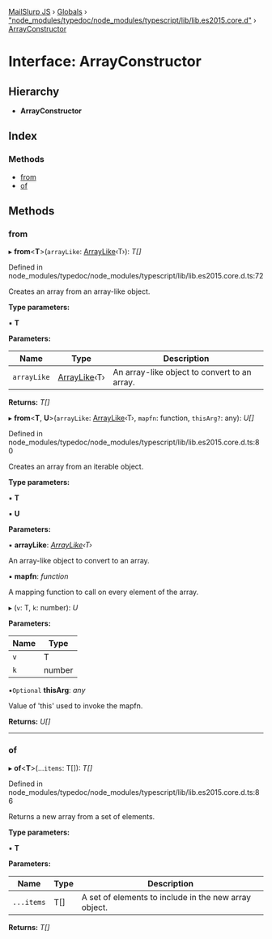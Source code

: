 [MailSlurp JS](../README.md) › [Globals](../globals.md) › ["node_modules/typedoc/node_modules/typescript/lib/lib.es2015.core.d"](../modules/_node_modules_typedoc_node_modules_typescript_lib_lib_es2015_core_d_.md) › [ArrayConstructor](_node_modules_typedoc_node_modules_typescript_lib_lib_es2015_core_d_.arrayconstructor.md)

# Interface: ArrayConstructor

## Hierarchy

* **ArrayConstructor**

## Index

### Methods

* [from](_node_modules_typedoc_node_modules_typescript_lib_lib_es2015_core_d_.arrayconstructor.md#from)
* [of](_node_modules_typedoc_node_modules_typescript_lib_lib_es2015_core_d_.arrayconstructor.md#of)

## Methods

###  from

▸ **from**<**T**>(`arrayLike`: [ArrayLike](_node_modules_typedoc_node_modules_typescript_lib_lib_es5_d_.arraylike.md)‹T›): *T[]*

Defined in node_modules/typedoc/node_modules/typescript/lib/lib.es2015.core.d.ts:72

Creates an array from an array-like object.

**Type parameters:**

▪ **T**

**Parameters:**

Name | Type | Description |
------ | ------ | ------ |
`arrayLike` | [ArrayLike](_node_modules_typedoc_node_modules_typescript_lib_lib_es5_d_.arraylike.md)‹T› | An array-like object to convert to an array.  |

**Returns:** *T[]*

▸ **from**<**T**, **U**>(`arrayLike`: [ArrayLike](_node_modules_typedoc_node_modules_typescript_lib_lib_es5_d_.arraylike.md)‹T›, `mapfn`: function, `thisArg?`: any): *U[]*

Defined in node_modules/typedoc/node_modules/typescript/lib/lib.es2015.core.d.ts:80

Creates an array from an iterable object.

**Type parameters:**

▪ **T**

▪ **U**

**Parameters:**

▪ **arrayLike**: *[ArrayLike](_node_modules_typedoc_node_modules_typescript_lib_lib_es5_d_.arraylike.md)‹T›*

An array-like object to convert to an array.

▪ **mapfn**: *function*

A mapping function to call on every element of the array.

▸ (`v`: T, `k`: number): *U*

**Parameters:**

Name | Type |
------ | ------ |
`v` | T |
`k` | number |

▪`Optional`  **thisArg**: *any*

Value of 'this' used to invoke the mapfn.

**Returns:** *U[]*

___

###  of

▸ **of**<**T**>(...`items`: T[]): *T[]*

Defined in node_modules/typedoc/node_modules/typescript/lib/lib.es2015.core.d.ts:86

Returns a new array from a set of elements.

**Type parameters:**

▪ **T**

**Parameters:**

Name | Type | Description |
------ | ------ | ------ |
`...items` | T[] | A set of elements to include in the new array object.  |

**Returns:** *T[]*
